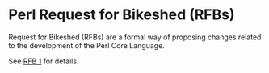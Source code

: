 # Perl Request for Bikeshed (RFBs)

Request for Bikeshed (RFBs) are a formal way of proposing changes related to the development of the Perl Core Language.

See [RFB 1](0001-rfb-process.md) for details.
